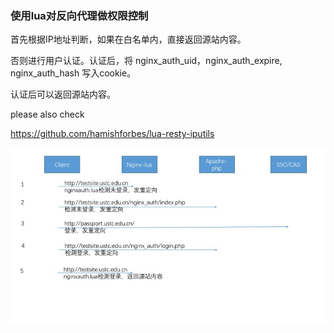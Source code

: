 ### 使用lua对反向代理做权限控制

首先根据IP地址判断，如果在白名单内，直接返回源站内容。

否则进行用户认证。认证后，将 nginx_auth_uid，nginx_auth_expire, nginx_auth_hash 写入cookie。

认证后可以返回源站内容。

please also check

https://github.com/hamishforbes/lua-resty-iputils

![登录过程](img/login.jpg)

